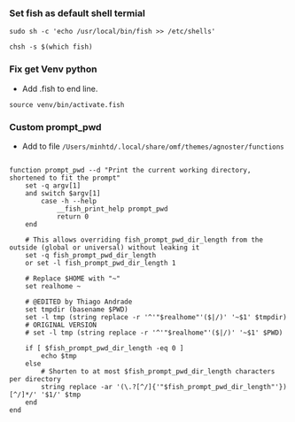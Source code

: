 ### Set fish as default shell termial

```
sudo sh -c 'echo /usr/local/bin/fish >> /etc/shells'
```

```
chsh -s $(which fish)
```

### Fix get Venv python

- Add .fish to end line.

```
source venv/bin/activate.fish
```

### Custom prompt_pwd

- Add to file `/Users/minhtd/.local/share/omf/themes/agnoster/functions`

```

function prompt_pwd --d "Print the current working directory, shortened to fit the prompt"
    set -q argv[1]
    and switch $argv[1]
        case -h --help
            __fish_print_help prompt_pwd
            return 0
    end

    # This allows overriding fish_prompt_pwd_dir_length from the outside (global or universal) without leaking it
    set -q fish_prompt_pwd_dir_length
    or set -l fish_prompt_pwd_dir_length 1

    # Replace $HOME with "~"
    set realhome ~

    # @EDITED by Thiago Andrade
    set tmpdir (basename $PWD)
    set -l tmp (string replace -r '^'"$realhome"'($|/)' '~$1' $tmpdir)
    # ORIGINAL VERSION
    # set -l tmp (string replace -r '^'"$realhome"'($|/)' '~$1' $PWD)

    if [ $fish_prompt_pwd_dir_length -eq 0 ]
        echo $tmp
    else
        # Shorten to at most $fish_prompt_pwd_dir_length characters per directory
        string replace -ar '(\.?[^/]{'"$fish_prompt_pwd_dir_length"'})[^/]*/' '$1/' $tmp
    end
end
```
